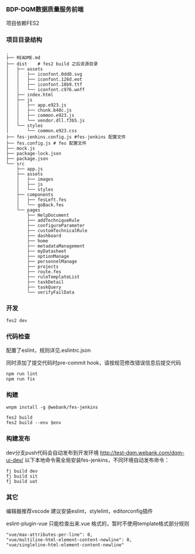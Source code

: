 ### BDP-DQM数据质量服务前端

项目依赖FES2

### 项目目录结构

``` tree -C -L 3 -I "node_modules"
.
├── README.md
├── dist    # fes2 build 之后资源目录
│   ├── assets
│   │   ├── iconfont.0dd8.svg
│   │   ├── iconfont.126d.eot
│   │   ├── iconfont.18b9.ttf
│   │   └── iconfont.c976.woff
│   ├── index.html
│   ├── js
│   │   ├── app.e923.js
│   │   ├── chunk.b48c.js
│   │   ├── common.e923.js
│   │   └── vendor.dll.f3b5.js
│   └── styles
│       └── common.e923.css
├── fes-jenkins.config.js #fes-jenkins 配置文件
├── fes.config.js # fes 配置文件
├── mock.js
├── package-lock.json
├── package.json
└── src
    ├── app.js
    ├── assets
    │   ├── images
    │   ├── js
    │   └── styles
    ├── components
    │   ├── fesLeft.fes
    │   └── goBack.fes
    └── pages
        ├── HelpDocument
        ├── addTechniqueRule
        ├── configureParameter
        ├── customTechnicalRule
        ├── dashboard
        ├── home
        ├── metadataManagement
        ├── myDatasheet
        ├── optionManage
        ├── personnelManage
        ├── projects
        ├── route.fes
        ├── ruleTemplateList
        ├── taskDetail
        ├── taskQuery
        └── verifyFailData
```

### 开发

```
fes2 dev
```

### 代码检查

配置了eslint，规则详见.eslintrc.json

同时添加了提交代码时pre-commit hook，请按规范修改错误信息后提交代码

```
npm run lint
npm run fix
```

### 构建
```
wnpm install -g @webank/fes-jenkins
```

```
fes2 build
fes2 build --env $env
```

### 构建发布

dev分支push代码会自动发布到开发环境 http://test-dqm.webank.com/dqm-ui-dev/
以下本地命令需全局安装fes-jenkins，不同环境自动发布命令：

```
fj build dev
fj build sit
fj build uat
```

### 其它

编辑器推荐vscode
建议安装eslint，stylelint，editorconfig插件

eslint-plugin-vue 只能检查出来.vue 格式的，暂时不使用template格式部分规则
```
"vue/max-attributes-per-line": 0,
"vue/multiline-html-element-content-newline": 0,
"vue/singleline-html-element-content-newline"
```
